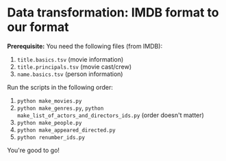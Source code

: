 # Data transformation: IMDB format to our format

**Prerequisite:** You need the following files (from IMDB):
1. `title.basics.tsv` (movie information)
2. `title.principals.tsv` (movie cast/crew)
3. `name.basics.tsv` (person information)

Run the scripts in the following order:
1. `python make_movies.py`
2. `python make_genres.py`, `python make_list_of_actors_and_directors_ids.py` (order doesn't matter)
3. `python make_people.py`
4. `python make_appeared_directed.py`
5. `python renumber_ids.py`

You're good to go!
